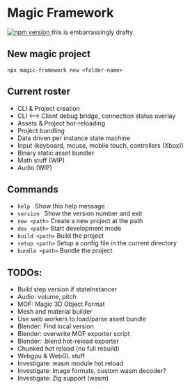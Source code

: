 # Magic Framework
<a href="https://www.npmjs.com/package/magic-framework">
  <img src="https://img.shields.io/npm/v/magic-framework.svg" alt="npm version">
</a>
this is embarrassingly drafty

## New magic project
```npx magic-framework new <folder-name>```

## Current roster
- CLI & Project creation
- CLI <--> Client debug bridge, connection status overlay
- Assets & Project hot-reloading
- Project bundling
- Data driven per instance state machine
- Input (keyboard, mouse, mobile touch, controllers (Xbox))
- Binary static asset bundler
- Math stuff (WIP)
- Audio (WIP)

## Commands
- `help `             Show this help message
- `version `          Show the version number and exit
- `new <path>`        Create a new project at the path
- `dev <path>`        Start development mode
- `build <path>`      Build the project
- `setup <path>`      Setup a config file in the current directory
- `bundle <path>`     Bundle the project

## TODOs:
- Build step version if stateInstancer
- Audio: volume, pitch
- MOF: Magic 3D Object Format
- Mesh and material builder
- Use web workers to load/parse asset bundle
- Blender: Find local version
- Blender: overwrite MOF exporter script
- Blender: .blend hot-reload exporter
- Chunked hot reload (no full rebuild)
- Webgpu & WebGL stuff
- Investigate: wasm module hot reload
- Investigate: Image formats, custom wasm decoder? 
- Investigate: Zig support (wasm)